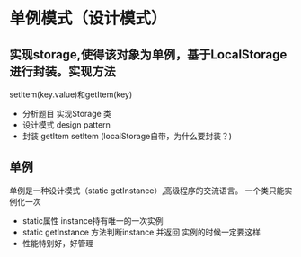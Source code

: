 # 单例模式（设计模式）

## 实现storage,使得该对象为**单例**，基于LocalStorage进行封装。实现方法
setItem(key.value)和getItem(key)
- 分析题目
  实现Storage  类
- 设计模式 design pattern
- 封装
   getItem
   setItem
   (localStorage自带，为什么要封装？)

## 单例
单例是一种设计模式（static getInstance）,高级程序的交流语言。
一个类只能实例化一次
- static属性 instance持有唯一的一次实例
- static getInstance 方法判断instance 并返回
    实例的时候一定要这样
- 性能特别好，好管理